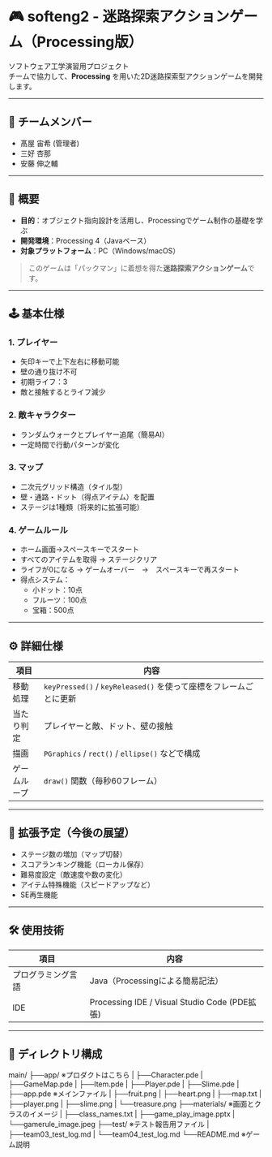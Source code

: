 # 🎮 softeng2 - 迷路探索アクションゲーム（Processing版）

ソフトウェア工学演習用プロジェクト  
チームで協力して、**Processing** を用いた2D迷路探索型アクションゲームを開発します。

---

## 👥 チームメンバー

- 髙屋 宙希  (管理者)
- 三好 杏那  
- 安藤 伸之輔  

---

## 📝 概要

- **目的**：オブジェクト指向設計を活用し、Processingでゲーム制作の基礎を学ぶ  
- **開発環境**：Processing 4（Javaベース）  
- **対象プラットフォーム**：PC（Windows/macOS）  

> このゲームは「パックマン」に着想を得た**迷路探索アクションゲーム**です。

---

## 🕹️ 基本仕様

### 1. プレイヤー
- 矢印キーで上下左右に移動可能  
- 壁の通り抜け不可  
- 初期ライフ：3  
- 敵と接触するとライフ減少  

### 2. 敵キャラクター
- ランダムウォークとプレイヤー追尾（簡易AI）  
- 一定時間で行動パターンが変化  

### 3. マップ
- 二次元グリッド構造（タイル型）  
- 壁・通路・ドット（得点アイテム）を配置  
- ステージは1種類（将来的に拡張可能）  

### 4. ゲームルール
- ホーム画面→スペースキーでスタート
- すべてのアイテムを取得 → ステージクリア  
- ライフが0になる → ゲームオーバー　→　スペースキーで再スタート
- 得点システム：
  - 小ドット：10点  
  - フルーツ：100点
  - 宝箱：500点

---

## ⚙️ 詳細仕様

| 項目         | 内容                                                                 |
|--------------|----------------------------------------------------------------------|
| 移動処理     | `keyPressed()` / `keyReleased()` を使って座標をフレームごとに更新    　  |
| 当たり判定   | プレイヤーと敵、ドット、壁の接触　　　　　　　　　　　　　　　　　　　　    |
| 描画         | `PGraphics` / `rect()` / `ellipse()` などで構成                       |
| ゲームループ | `draw()` 関数（毎秒60フレーム）                                         |

---

## 🚀 拡張予定（今後の展望）

- ステージ数の増加（マップ切替）  
- スコアランキング機能（ローカル保存）  
- 難易度設定（敵速度や数の変化）  
- アイテム特殊機能（スピードアップなど）
- SE再生機能

---

## 🛠️ 使用技術

| 項目               | 内容                                          |
|-------------------|-----------------------------------------------|
| プログラミング言語  | Java（Processingによる簡易記法）               |
| IDE               | Processing IDE / Visual Studio Code (PDE拡張) |

---

## 📁 ディレクトリ構成
main/
├──app/             ※プロダクトはこちら
|  ├──Character.pde
|  ├──GameMap.pde
|  ├──Item.pde
|  ├──Player.pde
|  ├──Slime.pde
|  ├──app.pde       ※メインファイル
|  ├──fruit.png
|  ├──heart.png
|  ├──map.txt
|  ├──player.png
|  ├──slime.png
|  └──treasure.png
├──materials/       ※画面とクラスのイメージ
|  ├──class_names.txt
|  ├──game_play_image.pptx
|  └──gamerule_image.jpeg
├──test/            ※テスト報告用ファイル
|  ├──team03_test_log.md
|  └──team04_test_log.md
└──README.md        ※ゲーム説明
